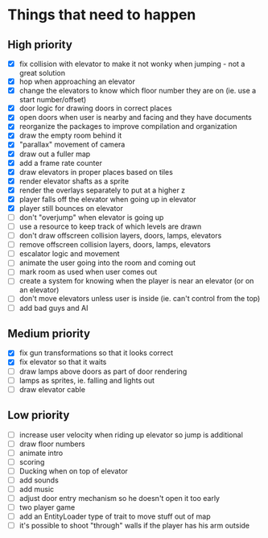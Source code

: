 # Things that need to happen

## High priority
- [x] fix collision with elevator to make it not wonky when jumping - not a great solution
- [x] hop when approaching an elevator
- [x] change the elevators to know which floor number they are on (ie. use a start number/offset)
- [x] door logic for drawing doors in correct places
- [x] open doors when user is nearby and facing and they have documents
- [x] reorganize the packages to improve compilation and organization
- [x] draw the empty room behind it
- [x] "parallax" movement of camera
- [x] draw out a fuller map
- [x] add a frame rate counter
- [x] draw elevators in proper places based on tiles
- [x] render elevator shafts as a sprite
- [x] render the overlays separately to put at a higher z
- [x] player falls off the elevator when going up in elevator
- [x] player still bounces on elevator
- [ ] don't "overjump" when elevator is going up
- [ ] use a resource to keep track of which levels are drawn
- [ ] don't draw offscreen collision layers, doors, lamps, elevators
- [ ] remove offscreen collision layers, doors, lamps, elevators
- [ ] escalator logic and movement
- [ ] animate the user going into the room and coming out
- [ ] mark room as used when user comes out
- [ ] create a system for knowing when the player is near an elevator (or on an elevator)
- [ ] don't move elevators unless user is inside (ie. can't control from the top)
- [ ] add bad guys and AI

## Medium priority
- [x] fix gun transformations so that it looks correct
- [x] fix elevator so that it waits 
- [ ] draw lamps above doors as part of door rendering
- [ ] lamps as sprites, ie. falling and lights out
- [ ] draw elevator cable

## Low priority
- [ ] increase user velocity when riding up elevator so jump is additional
- [ ] draw floor numbers
- [ ] animate intro
- [ ] scoring
- [ ] Ducking when on top of elevator
- [ ] add sounds
- [ ] add music
- [ ] adjust door entry mechanism so he doesn't open it too early
- [ ] two player game
- [ ] add an EntityLoader type of trait to move stuff out of map
- [ ] it's possible to shoot "through" walls if the player has his arm outside
